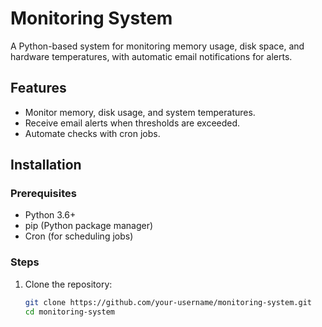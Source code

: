 # Monitoring System

A Python-based system for monitoring memory usage, disk space, and hardware temperatures, with automatic email notifications for alerts.

## Features
- Monitor memory, disk usage, and system temperatures.
- Receive email alerts when thresholds are exceeded.
- Automate checks with cron jobs.

## Installation

### Prerequisites
- Python 3.6+
- pip (Python package manager)
- Cron (for scheduling jobs)

### Steps
1. Clone the repository:
   ```bash
   git clone https://github.com/your-username/monitoring-system.git
   cd monitoring-system

